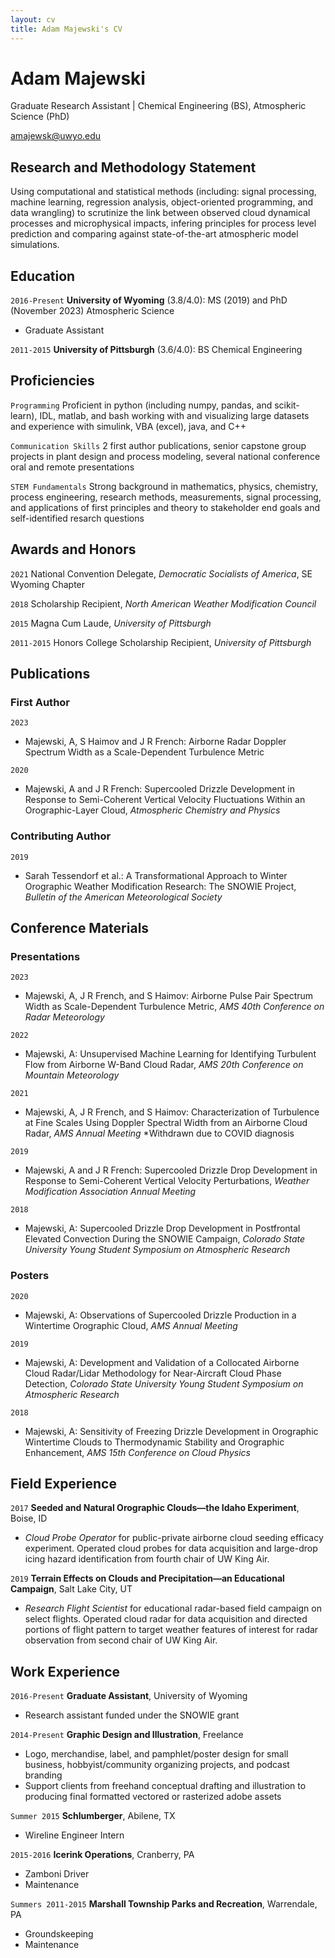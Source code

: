```yaml
---
layout: cv
title: Adam Majewski's CV
---
```

# Adam Majewski
Graduate Research Assistant | Chemical Engineering (BS), Atmospheric Science (PhD)

<div id="webaddress">
<a href="amajewsk@uwyo.edu">amajewsk@uwyo.edu</a>
</div>


## Research and Methodology Statement

Using computational and statistical methods (including: signal processing, machine learning, regression analysis, object-oriented programming,
and data wrangling) to scrutinize the link between observed cloud dynamical processes and microphysical impacts, infering principles for 
process level prediction and comparing against state-of-the-art atmospheric model simulations.


## Education

`2016-Present`
__University of Wyoming__ (3.8/4.0):
MS (2019) and PhD (November 2023) Atmospheric Science

- Graduate Assistant

`2011-2015`
__University of Pittsburgh__ (3.6/4.0):
BS Chemical Engineering


## Proficiencies

`Programming`
Proficient in python (including numpy, pandas, and scikit-learn), IDL, matlab, and bash working with and visualizing large datasets and experience with simulink, VBA (excel), java, and C++

`Communication Skills`
2 first author publications, senior capstone group projects in plant design and process modeling, several national conference oral and remote presentations

`STEM Fundamentals`
Strong background in mathematics, physics, chemistry, process engineering, research methods, measurements, signal processing, and applications of first principles and theory to stakeholder end goals and self-identified resarch questions

## Awards and Honors

`2021`
National Convention Delegate, *Democratic Socialists of America*, SE Wyoming Chapter

`2018`
Scholarship Recipient, *North American Weather Modification Council*

`2015`
Magna Cum Laude, *University of Pittsburgh*

`2011-2015`
Honors College Scholarship Recipient, *University of Pittsburgh*


## Publications
### First Author

`2023`

- Majewski, A, S Haimov and J R French: Airborne Radar Doppler Spectrum Width as a Scale-Dependent Turbulence Metric

`2020`

- Majewski, A and J R French: Supercooled Drizzle Development in Response to Semi-Coherent Vertical Velocity Fluctuations Within an Orographic-Layer Cloud, *Atmospheric Chemistry and Physics*

### Contributing Author

`2019`

- Sarah Tessendorf et al.: A Transformational Approach to Winter Orographic Weather Modification Research: The SNOWIE Project, *Bulletin of the American Meteorological Society*



## Conference Materials
### Presentations

`2023`

- Majewski, A, J R French, and S Haimov: Airborne Pulse Pair Spectrum Width as Scale-Dependent Turbulence Metric, *AMS 40th Conference on Radar Meteorology*

`2022`

- Majewski, A: Unsupervised Machine Learning for Identifying Turbulent Flow from Airborne W-Band Cloud Radar, *AMS 20th Conference on Mountain Meteorology*

`2021`

- Majewski, A, J R French, and S Haimov: Characterization of Turbulence at Fine Scales Using Doppler Spectral Width from an Airborne Cloud Radar, *AMS Annual Meeting* *Withdrawn due to COVID diagnosis

`2019`

- Majewski, A and J R French: Supercooled Drizzle Drop Development in Response to Semi-Coherent Vertical Velocity Perturbations, *Weather Modification Association Annual Meeting*

`2018`

- Majewski, A: Supercooled Drizzle Drop Development in Postfrontal Elevated Convection During the SNOWIE Campaign, *Colorado State University Young Student Symposium on Atmospheric Research*

### Posters

`2020`

- Majewski, A: Observations of Supercooled Drizzle Production in a Wintertime Orographic Cloud, *AMS Annual Meeting*

`2019`

- Majewski, A: Development and Validation of a Collocated Airborne Cloud Radar/Lidar Methodology for Near-Aircraft Cloud Phase Detection, *Colorado State University Young Student Symposium on Atmospheric Research*

`2018`

- Majewski, A: Sensitivity of Freezing Drizzle Development in Orographic Wintertime Clouds to Thermodynamic Stability and Orographic Enhancement, *AMS 15th Conference on Cloud Physics*


## Field Experience

`2017`
__Seeded and Natural Orographic Clouds—the Idaho Experiment__, Boise, ID

- *Cloud Probe Operator* for public-private airborne cloud seeding efficacy experiment. Operated cloud probes for data acquisition and large-drop icing hazard identification from fourth chair of UW King Air.

`2019`
__Terrain Effects on Clouds and Precipitation—an Educational Campaign__, Salt Lake City, UT

- *Research Flight Scientist* for educational radar-based field campaign on select flights. Operated cloud radar for data acquisition and directed portions of flight pattern to target weather features of interest for radar observation from second chair of UW King Air.


## Work Experience

`2016-Present`
__Graduate Assistant__, University of Wyoming

- Research assistant funded under the SNOWIE grant

`2014-Present`
__Graphic Design and Illustration__, Freelance

- Logo, merchandise, label, and pamphlet/poster design for small business, hobbyist/community organizing projects, and podcast branding
- Support clients from freehand conceptual drafting and illustration to producing final formatted vectored or rasterized adobe assets

`Summer 2015`
__Schlumberger__, Abilene, TX

- Wireline Engineer Intern

`2015-2016`
__Icerink Operations__, Cranberry, PA

- Zamboni Driver
- Maintenance

`Summers 2011-2015`
__Marshall Township Parks and Recreation__, Warrendale, PA

- Groundskeeping
- Maintenance



<!-- ### Footer

Last updated: Jan 2023 -->
